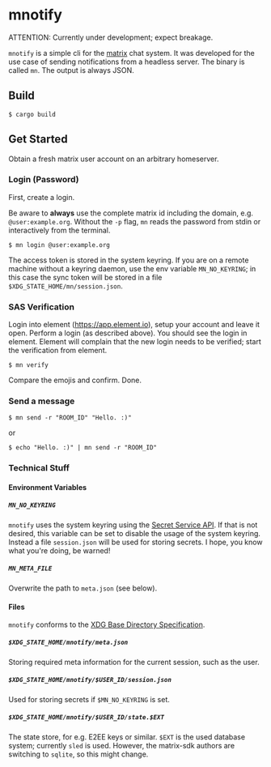 # mnotify

ATTENTION: Currently under development; expect breakage.

`mnotify` is a simple cli for the [matrix](https://matrix.org) chat system.
It was developed for the use case of sending notifications from a headless server.
The binary is called `mn`.
The output is always JSON.

## Build

```
$ cargo build
```

## Get Started

Obtain a fresh matrix user account on an arbitrary homeserver.

### Login (Password)

First, create a login.

Be aware to **always** use the complete matrix id including the domain, e.g. `@user:example.org`.
Without the `-p` flag, `mn` reads the password from stdin or interactively from the terminal.

```
$ mn login @user:example.org
```

The access token is stored in the system keyring.
If you are on a remote machine without a keyring daemon, use the env variable `MN_NO_KEYRING`;
in this case the sync token will be stored in a file `$XDG_STATE_HOME/mn/session.json`.

### SAS Verification

Login into element (https://app.element.io), setup your account and leave it open.
Perform a login (as described above).
You should see the login in element.
Element will complain that the new login needs to be verified; start the verification from element.

```
$ mn verify
```

Compare the emojis and confirm. Done.

### Send a message

```
$ mn send -r "ROOM_ID" "Hello. :)"
```

or

```
$ echo "Hello. :)" | mn send -r "ROOM_ID"
```

### Technical Stuff

#### Environment Variables

##### `MN_NO_KEYRING`

`mnotify` uses the system keyring using the [Secret Service API](https://specifications.freedesktop.org/secret-service/latest/).
If that is not desired, this variable can be set to disable the usage of the system keyring.
Instead a file `session.json` will be used for storing secrets.
I hope, you know what you're doing, be warned!

##### `MN_META_FILE`

Overwrite the path to `meta.json` (see below).

#### Files

`mnotify` conforms to the [XDG Base Directory Specification](https://specifications.freedesktop.org/basedir-spec/basedir-spec-latest.html).

##### `$XDG_STATE_HOME/mnotify/meta.json`

Storing required meta information for the current session, such as the user.

##### `$XDG_STATE_HOME/mnotify/$USER_ID/session.json`

Used for storing secrets if `$MN_NO_KEYRING` is set.

##### `$XDG_STATE_HOME/mnotify/$USER_ID/state.$EXT`

The state store, for e.g. E2EE keys or similar.
`$EXT` is the used database system; currently `sled` is used.
However, the matrix-sdk authors are switching to `sqlite`, so this might change.
